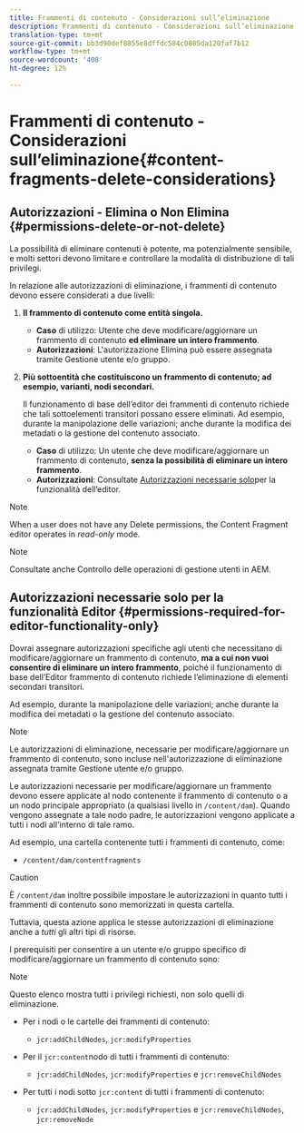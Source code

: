 ```yaml
---
title: Frammenti di contenuto - Considerazioni sull’eliminazione
description: Frammenti di contenuto - Considerazioni sull’eliminazione
translation-type: tm+mt
source-git-commit: bb3d90def8855e8dffdc584c0805da120faf7b12
workflow-type: tm+mt
source-wordcount: '408'
ht-degree: 12%

---
```



# Frammenti di contenuto - Considerazioni sull’eliminazione{#content-fragments-delete-considerations}

## Autorizzazioni - Elimina o Non Elimina {#permissions-delete-or-not-delete}

La possibilità di eliminare contenuti è potente, ma potenzialmente sensibile, e molti settori devono limitare e controllare la modalità di distribuzione di tali privilegi.

In relazione alle autorizzazioni di eliminazione, i frammenti di contenuto devono essere considerati a due livelli:

1. **Il frammento di contenuto come entità singola.**

   * **Caso** di utilizzo: Utente che deve modificare/aggiornare un frammento di contenuto **ed eliminare un intero frammento**.
   * **Autorizzazioni**: L&#39;autorizzazione Elimina può essere assegnata tramite Gestione utente e/o gruppo. <!-- The [Delete](/help/sites-administering/security.md#actions) permission can be [assigned through User and/or Group Management](/help/sites-administering/security.md#managing-permissions). -->

2. **Più sottoentità che costituiscono un frammento di contenuto; ad esempio, varianti, nodi secondari.**

   Il funzionamento di base dell’editor dei frammenti di contenuto richiede che tali sottoelementi transitori possano essere eliminati. Ad esempio, durante la manipolazione delle variazioni; anche durante la modifica dei metadati o la gestione del contenuto associato.

   * **Caso** di utilizzo: Un utente che deve modificare/aggiornare un frammento di contenuto, **senza la possibilità di eliminare un intero frammento**.
   * **Autorizzazioni**: Consultate [Autorizzazioni necessarie solo](#permissions-required-for-editor-functionality-only)per la funzionalità dell’editor.

>[!NOTE]
>
>When a user does not have any Delete permissions, the Content Fragment editor operates in *read-only* mode. <!-- When a user does not have any [Delete](/help/sites-administering/security.md#actions) permissions, the Content Fragment editor operates in *read-only* mode. -->

>[!NOTE]
>
>Consultate anche Controllo delle operazioni di gestione utenti in AEM. <!-- See also [How to Audit User Management Operations in AEM](/help/sites-administering/audit-user-management-operations.md). -->

## Autorizzazioni necessarie solo per la funzionalità Editor {#permissions-required-for-editor-functionality-only}

Dovrai assegnare autorizzazioni specifiche agli utenti che necessitano di modificare/aggiornare un frammento di contenuto, **ma a cui non vuoi consentire di eliminare un intero frammento**, poiché il funzionamento di base dell’Editor frammento di contenuto richiede l’eliminazione di elementi secondari transitori.

Ad esempio, durante la manipolazione delle variazioni; anche durante la modifica dei metadati o la gestione del contenuto associato.

>[!NOTE]
>
>Le autorizzazioni di eliminazione, necessarie per modificare/aggiornare un frammento di contenuto, sono incluse nell&#39;autorizzazione di eliminazione assegnata tramite Gestione utente e/o gruppo. <!-- The delete permissions, required to edit/update a Content Fragment, are included in the Delete permission [assigned through User and/or Group Management](/help/sites-administering/security.md#managing-permissions). -->

Le autorizzazioni necessarie per modificare/aggiornare un frammento devono essere applicate al nodo contenente il frammento di contenuto o a un nodo principale appropriato (a qualsiasi livello in `/content/dam`). Quando vengono assegnate a tale nodo padre, le autorizzazioni vengono applicate a tutti i nodi all&#39;interno di tale ramo.

Ad esempio, una cartella contenente tutti i frammenti di contenuto, come:

* `/content/dam/contentfragments`

>[!CAUTION]
>
>È `/content/dam` inoltre possibile impostare le autorizzazioni in quanto tutti i frammenti di contenuto sono memorizzati in questa cartella.
>
>Tuttavia, questa azione applica le stesse autorizzazioni di eliminazione anche a *tutti* gli altri tipi di risorse.

I prerequisiti per consentire a un utente e/o gruppo specifico di modificare/aggiornare un frammento di contenuto sono:

>[!NOTE]
>
>Questo elenco mostra tutti i privilegi richiesti, non solo quelli di eliminazione.

* Per i nodi o le cartelle dei frammenti di contenuto:

   * `jcr:addChildNodes`, `jcr:modifyProperties`

* Per il `jcr:content`nodo di tutti i frammenti di contenuto:

   * `jcr:addChildNodes`, `jcr:modifyProperties` e `jcr:removeChildNodes`

* Per tutti i nodi sotto `jcr:content` di tutti i frammenti di contenuto:

   * `jcr:addChildNodes`, `jcr:modifyProperties` e `jcr:removeChildNodes`, `jcr:removeNode`

<!-- There is no CRXDE Lite -->

<!--
These `remove` privileges must be [administered using Access Control Lists, within CRXDE Lite](/help/sites-administering/user-group-ac-admin.md#access-right-management). 

The `add` and `modify` privileges can also be administered in CRXDE Lite, or using the User Management console.

For example, the definition of the `remove` privileges for a group `content-authors-no-delete`:

![cf-delete-03](assets/cf-delete-03.png)
-->
